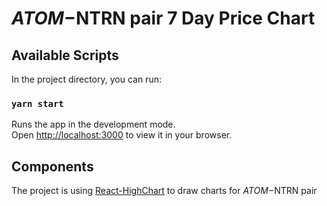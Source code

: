 # $ATOM-$NTRN pair 7 Day Price Chart

## Available Scripts

In the project directory, you can run:

### `yarn start`

Runs the app in the development mode.\
Open [http://localhost:3000](http://localhost:3000) to view it in your browser.

## Components

The project is using [React-HighChart](https://github.com/highcharts/highcharts-react) to draw charts for $ATOM-$NTRN pair